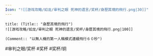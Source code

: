 ```yaml
---
Icon: "![[游戏攻略/如龙/审判之眼 死神的遗言/奖杯/身歷其境的飛行.png|30]]"
---
```

```ad-common-bronze-trophy
title: (Title:: "身歷其境的飛行")
![[游戏攻略/如龙/审判之眼 死神的遗言/奖杯/身歷其境的飛行.png|100]]

(Comment:: "以無人機的第一人稱模式連續飛行６０秒")
```

#审判之眼/奖杯 #奖杯 #奖杯/铜
